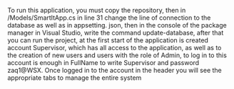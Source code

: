 To run this application, you must copy the repository, then in /Models/SmartItApp.cs in line 31 change the line of connection to the database as well as in appsetting. json,
then in the console of the package manager in Visual Studio, write the command update-database, after that you can run the project, at the first start of the application is created account Supervisor, 
which has all access to the application, as well as to the creation of new users and users with the role of Admin, to log in to this account is enough in FullName to write Supervisor and password zaq1@WSX.
Once logged in to the account in the header you will see the appropriate tabs to manage the entire system

